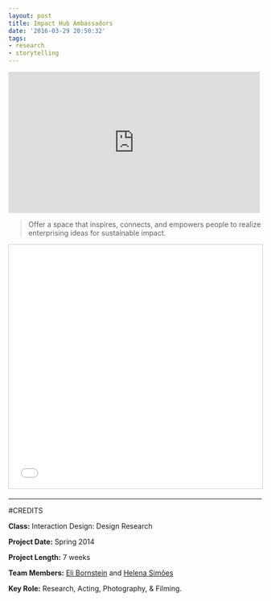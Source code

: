 ```yaml
---
layout: post
title: Impact Hub Ambassadors
date: '2016-03-29 20:50:32'
tags:
- research
- storytelling
---
```


<iframe src="https://player.vimeo.com/video/93274239" width="500" height="281" frameborder="0" webkitallowfullscreen mozallowfullscreen allowfullscreen></iframe>

> Offer a space that inspires, connects, and empowers people to realize enterprising ideas for sustainable impact.

<iframe src="//www.slideshare.net/slideshow/embed_code/key/eCNXaFGBR2eAbB" width="100%" height="485" frameborder="0" marginwidth="0" marginheight="0" scrolling="no" style="border:1px solid #CCC; border-width:1px; margin-bottom:5px; max-width: 100%;" allowfullscreen> </iframe>

---

#CREDITS

**Class:** Interaction Design: Design Research

**Project Date:** Spring 2014

**Project Length:** 7 weeks

**Team Members:** [Eli Bornstein](http://elibornstein.com) and [Helena Simões](https://www.linkedin.com/in/simoeshelena/en)

**Key Role:** Research, Acting, Photography, & Filming.

